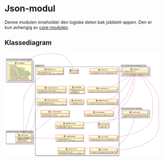 # Json-modul
Denne modulen inneholder den logiske delen bak jobblett-appen. Den er kun avhengig av [core-modulen](src/main/resources/jobblett/core).

## Klassediagram
![Klassediagram av core-modulen](pictures/../../pictures/classdiagramJson.png)